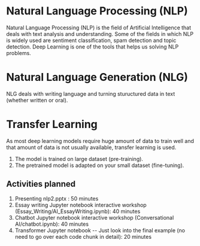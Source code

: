 # Natural Language Processing (NLP)

Natural Language Processing (NLP) is the field of Artificial Intelligence that deals with text analysis and understanding. Some of the fields in which NLP is widely used are sentiment classification, spam detection and topic detection. Deep Learning is one of the tools that helps us solving NLP problems.

# Natural Language Generation (NLG)
NLG deals with writing language and turning stuructured data in text (whether written or oral).

# Transfer Learning 
As most deep learning models require huge amount of data to train well and that amount of data is not usually available, transfer learning is used.

1. The model is trained on large dataset (pre-training).
2. The pretrained model is adapted on your small dataset (fine-tuning).

## Activities planned
1. Presenting nlp2.pptx : 50 minutes
2. Essay writing Jupyter notebook interactive workshop (Essay_Writing/AI_EssayWriting.ipynb): 40 minutes
3. Chatbot Jupyter notebook interactive workshop (Conversational AI/chatbot.ipynb): 40 minutes
4. Transformer Jupyter notebook -- Just look into the final example (no need to go over each code chunk in detail): 20 minutes

